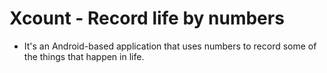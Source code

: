 # Xcount - Record life by numbers
* It's an Android-based application that uses numbers to record some of the things that happen in life.

